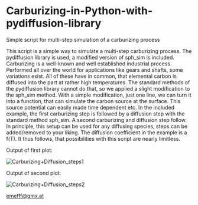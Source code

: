 # Carburizing-in-Python-with-pydiffusion-library
Simple script for multi-step simulation of a carburizing process

This script is a simple way to simulate a multi-step carburizing process. The pydiffusion library is used, a modified version of sph_sim is included. Carburizing is a well-known and well 
established industrial process. Performed all over the world for applications like gears and shafts, some variations exist. All of these have in common, that elemental carbon is diffused into
the part at rather high temperatures. The standard methods of the pydiffusion library cannot do that, so we applied a slight modification to the sph_sim method.
With a simple modification, just one line, we can turn it into a function, that can simulate the carbon source at the surface. This source potential can easily made time dependent etc.
In the included example, the first carburizing step is followed by a diffusion step with the standard method sph_sim. A second carburizing and diffusion step follow.
In principle, this setup can be used for any diffusing species, steps can be added/removed to your liking.
The diffusion coefficient in the example is a f(T). 
It thus follows, that possibilities with this script are nearly limitless.

Output of first plot:

![Carburizing+Diffusion_steps1](https://github.com/emefff/Carburizing-in-Python-with-pydiffusion-library/assets/89903493/f0539904-af4b-4a05-b93c-88226c9d82a3)

Output of second plot:

![Carburizing+Diffusion_steps2](https://github.com/emefff/Carburizing-in-Python-with-pydiffusion-library/assets/89903493/590baf6e-fcc8-4e34-99d8-8ba50178cfad)

emefff@gmx.at
